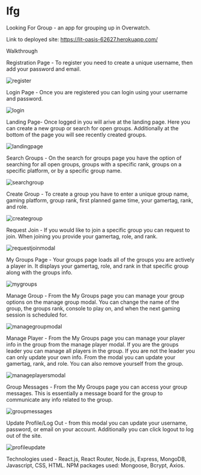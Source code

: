 # lfg
Looking For Group - an app for grouping up in Overwatch. 

Link to deployed site: https://lit-oasis-62627.herokuapp.com/

Walkthrough

Registration Page - To register you need to create a unique username, then add your password and email.

![register](https://user-images.githubusercontent.com/37599851/48167247-57c96680-e2a8-11e8-908f-6e09741b7921.jpg)

Login Page - Once you are registered you can login using your username and password.

![login](https://user-images.githubusercontent.com/37599851/48167242-5730d000-e2a8-11e8-916a-2f6958512411.jpg)

Landing Page- Once logged in you will arive at the landing page. Here you can create a new group or search for open groups. Additionally at the bottom of the page you will see recently created groups.

![landingpage](https://user-images.githubusercontent.com/37599851/48167241-5730d000-e2a8-11e8-95b3-8171d2d5b3a9.jpg)

Search Groups - On the search for groups page you have the option of searching for all open groups, groups with a specific rank, groups on a specific platform, or by a specific group name.

![searchgroup](https://user-images.githubusercontent.com/37599851/48167249-5861fd00-e2a8-11e8-9a8f-52838a2ea56f.jpg)

Create Group - To create a group you have to enter a unique group name, gaming platform, group rank, first planned game time, your gamertag, rank, and role.

![creategroup](https://user-images.githubusercontent.com/37599851/48167972-ca3b4600-e2aa-11e8-8b4a-384af86f0fdc.jpg)

Request Join - If you would like to join a specific group you can request to join. When joining you provide your gamertag, role, and rank.

![requestjoinmodal](https://user-images.githubusercontent.com/37599851/48167248-57c96680-e2a8-11e8-800d-cea4f4de4e9c.jpg)

My Groups Page - Your groups page loads all of the groups you are actively a player in. It displays your gamertag, role, and rank in that specific group along with the groups info.

![mygroups](https://user-images.githubusercontent.com/37599851/48167245-57c96680-e2a8-11e8-980c-96053e79ef56.jpg)

Manage Group - From the My Groups page you can manage your group options on the manage group modal. You can change the name of the group, the groups rank, console to play on, and when the next gaming session is scheduled for.

![managegroupmodal](https://user-images.githubusercontent.com/37599851/48167243-5730d000-e2a8-11e8-979a-8656afeefcd1.jpg)

Manage Player - From the My Groups page you can manage your player info in the group from the manage player modal. If you are the groups leader you can manage all players in the group. If you are not the leader you can only update your own info. From the modal you can update your gamertag, rank, and role. You can also remove yourself from the group. 

![manageplayersmodal](https://user-images.githubusercontent.com/37599851/48167244-57c96680-e2a8-11e8-8f2f-17ce067425e5.jpg)

Group Messages - From the My Groups page you can access your group messages. This is essentially a message board for the group to communicate any info related to the group.

![groupmessages](https://user-images.githubusercontent.com/37599851/48167240-5730d000-e2a8-11e8-9203-b120d0a72988.jpg)

Update Profile/Log Out - from this modal you can update your username, password, or email on your account. Additionally you can click logout to log out of the site.

![profileupdate](https://user-images.githubusercontent.com/37599851/48167246-57c96680-e2a8-11e8-9f2a-8d4aabcb7517.jpg)

Technologies used - React.js, React Router, Node.js, Express, MongoDB, Javascript, CSS, HTML. NPM packages used: Mongoose, Bcrypt, Axios.









